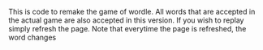 This is code to remake the game of wordle. All words that are accepted in the actual game are also accepted in this version. If you wish to replay simply refresh the page. Note that everytime the page is refreshed, the word changes
